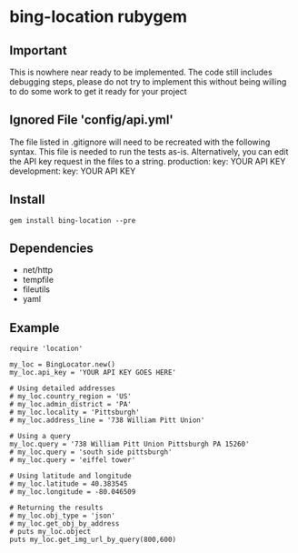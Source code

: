 # bing-location rubygem
## Important
This is nowhere near ready to be implemented. The code still includes debugging steps, please do not try to implement this without being willing to do some work to get it ready for your project
## Ignored File 'config/api.yml'
The file listed in .gitignore will need to be recreated with the following syntax. This file is needed to run the tests as-is. Alternatively, you can edit the API key request in the files to a string.
    production:
     key: YOUR API KEY 
    development:
     key: YOUR API KEY 
## Install
    gem install bing-location --pre
## Dependencies
- net/http
- tempfile
- fileutils
- yaml
## Example
    require 'location'
    
    my_loc = BingLocator.new()
    my_loc.api_key = 'YOUR API KEY GOES HERE' 
   
    # Using detailed addresses 
    # my_loc.country_region = 'US'
    # my_loc.admin_district = 'PA'
    # my_loc.locality = 'Pittsburgh'
    # my_loc.address_line = '738 William Pitt Union'
    
    # Using a query
    my_loc.query = '738 William Pitt Union Pittsburgh PA 15260'
    # my_loc.query = 'south side pittsburgh'
    # my_loc.query = 'eiffel tower'

    # Using latitude and longitude
    # my_loc.latitude = 40.383545
    # my_loc.longitude = -80.046509
    
    # Returning the results 
    # my_loc.obj_type = 'json'
    # my_loc.get_obj_by_address
    # puts my_loc.object
    puts my_loc.get_img_url_by_query(800,600)
